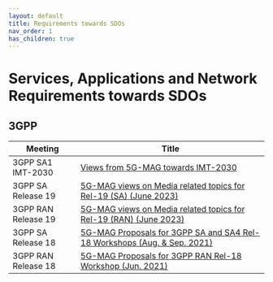 ```yaml
---
layout: default
title: Requirements towards SDOs
nav_order: 1
has_children: true
---
```


# Services, Applications and Network Requirements towards SDOs

## 3GPP

 Meeting | Title  
 -- | --
3GPP SA1 IMT-2030 | [Views from 5G-MAG towards IMT-2030](https://www.3gpp.org/ftp/workshop/2024-05-08_3GPP_Stage1_IMT2030_UC_WS/Docs/SWS-240007.zip)
3GPP SA Release 19 | [5G-MAG views on Media related topics for Rel-19 (SA) (June 2023)](https://www.3gpp.org/ftp/tsg_sa/TSG_SA/Workshops/2023-06-13_Rel-19_WorkShop/Docs/SWS-230009.zip)
3GPP RAN Release 19 | [5G-MAG views on Media related topics for Rel-19 (RAN) (June 2023)](https://www.3gpp.org/ftp/TSG_RAN/TSG_RAN/TSGR_AHs/2023_06_RAN_Rel19_WS/Docs/RWS-230367.zip)
3GPP SA Release 18 | [5G-MAG Proposals for 3GPP SA and SA4 Rel-18 Workshops (Aug. & Sep. 2021)](https://www.3gpp.org/ftp/tsg_sa/TSG_SA/Workshops/2021-09-09_Rel-18_Workshop/Docs/SP-210617.zip)
3GPP RAN Release 18 | [5G-MAG Proposals for 3GPP RAN Rel-18 Workshop (Jun. 2021)](https://www.3gpp.org/ftp/TSG_RAN/TSG_RAN/TSGR_AHs/2021_06_RAN_Rel18_WS/Docs/RWS-210205.zip)
